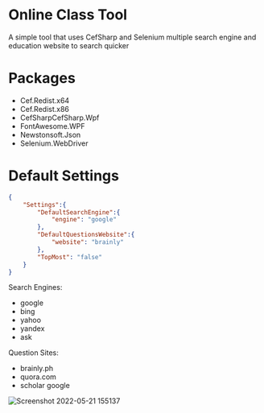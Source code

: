 # Online Class Tool
A simple tool that uses CefSharp and Selenium multiple search engine and education website to search quicker

# Packages
- Cef.Redist.x64
- Cef.Redist.x86
- CefSharpCefSharp.Wpf
- FontAwesome.WPF
- Newstonsoft.Json
- Selenium.WebDriver

# Default Settings
```json
{
    "Settings":{
        "DefaultSearchEngine":{
            "engine": "google"
        },
        "DefaultQuestionsWebsite":{
            "website": "brainly"
        },
        "TopMost": "false"
    }
}
```
Search Engines: 
- google
- bing
- yahoo 
- yandex
- ask

Question Sites: 
- brainly.ph 
- quora.com
- scholar google

![Screenshot 2022-05-21 155137](https://user-images.githubusercontent.com/104715127/169641885-3b943b90-a85f-4098-af9e-9f71bfbe37d7.png)
